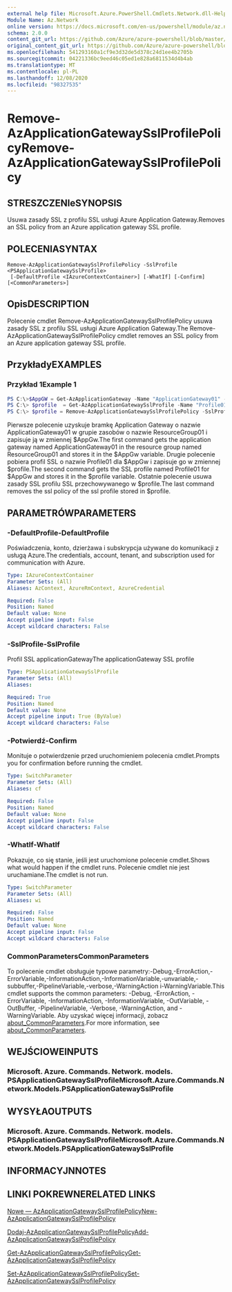 ```yaml
---
external help file: Microsoft.Azure.PowerShell.Cmdlets.Network.dll-Help.xml
Module Name: Az.Network
online version: https://docs.microsoft.com/en-us/powershell/module/az.network/remove-azapplicationgatewaysslprofilepolicy
schema: 2.0.0
content_git_url: https://github.com/Azure/azure-powershell/blob/master/src/Network/Network/help/Remove-AzApplicationGatewaySslProfilePolicy.md
original_content_git_url: https://github.com/Azure/azure-powershell/blob/master/src/Network/Network/help/Remove-AzApplicationGatewaySslProfilePolicy.md
ms.openlocfilehash: 541293160a1cf9e3d32de5d378c24d1ee4b2705b
ms.sourcegitcommit: 04221336bc9eed46c05ed1e828a6811534d4b4ab
ms.translationtype: MT
ms.contentlocale: pl-PL
ms.lasthandoff: 12/08/2020
ms.locfileid: "98327535"
---
```

# <span data-ttu-id="5bff5-101">Remove-AzApplicationGatewaySslProfilePolicy</span><span class="sxs-lookup"><span data-stu-id="5bff5-101">Remove-AzApplicationGatewaySslProfilePolicy</span></span>

## <span data-ttu-id="5bff5-102">STRESZCZENIe</span><span class="sxs-lookup"><span data-stu-id="5bff5-102">SYNOPSIS</span></span>
<span data-ttu-id="5bff5-103">Usuwa zasady SSL z profilu SSL usługi Azure Application Gateway.</span><span class="sxs-lookup"><span data-stu-id="5bff5-103">Removes an SSL policy from an Azure application gateway SSL profile.</span></span>

## <span data-ttu-id="5bff5-104">POLECENIA</span><span class="sxs-lookup"><span data-stu-id="5bff5-104">SYNTAX</span></span>

```
Remove-AzApplicationGatewaySslProfilePolicy -SslProfile <PSApplicationGatewaySslProfile>
 [-DefaultProfile <IAzureContextContainer>] [-WhatIf] [-Confirm] [<CommonParameters>]
```

## <span data-ttu-id="5bff5-105">Opis</span><span class="sxs-lookup"><span data-stu-id="5bff5-105">DESCRIPTION</span></span>
<span data-ttu-id="5bff5-106">Polecenie cmdlet Remove-AzApplicationGatewaySslProfilePolicy usuwa zasady SSL z profilu SSL usługi Azure Application Gateway.</span><span class="sxs-lookup"><span data-stu-id="5bff5-106">The Remove-AzApplicationGatewaySslProfilePolicy cmdlet removes an SSL policy from an Azure application gateway SSL profile.</span></span>

## <span data-ttu-id="5bff5-107">Przykłady</span><span class="sxs-lookup"><span data-stu-id="5bff5-107">EXAMPLES</span></span>

### <span data-ttu-id="5bff5-108">Przykład 1</span><span class="sxs-lookup"><span data-stu-id="5bff5-108">Example 1</span></span>
```powershell
PS C:\>$AppGW = Get-AzApplicationGateway -Name "ApplicationGateway01" -ResourceGroupName "ResourceGroup01"
PS C:\> $profile  = Get-AzApplicationGatewaySslProfile -Name "Profile01" -ApplicationGateway $AppGw
PS C:\> $profile = Remove-AzApplicationGatewaySslProfilePolicy -SslProfile $profile
```

<span data-ttu-id="5bff5-109">Pierwsze polecenie uzyskuje bramkę Application Gateway o nazwie ApplicationGateway01 w grupie zasobów o nazwie ResourceGroup01 i zapisuje ją w zmiennej $AppGw.</span><span class="sxs-lookup"><span data-stu-id="5bff5-109">The first command gets the application gateway named ApplicationGateway01 in the resource group named ResourceGroup01 and stores it in the $AppGw variable.</span></span> <span data-ttu-id="5bff5-110">Drugie polecenie pobiera profil SSL o nazwie Profile01 dla $AppGw i zapisuje go w zmiennej $profile.</span><span class="sxs-lookup"><span data-stu-id="5bff5-110">The second command gets the SSL profile named Profile01 for $AppGw and stores it in the $profile variable.</span></span> <span data-ttu-id="5bff5-111">Ostatnie polecenie usuwa zasady SSL profilu SSL przechowywanego w $profile.</span><span class="sxs-lookup"><span data-stu-id="5bff5-111">The last command removes the ssl policy of the ssl profile stored in $profile.</span></span>

## <span data-ttu-id="5bff5-112">PARAMETRÓW</span><span class="sxs-lookup"><span data-stu-id="5bff5-112">PARAMETERS</span></span>

### <span data-ttu-id="5bff5-113">-DefaultProfile</span><span class="sxs-lookup"><span data-stu-id="5bff5-113">-DefaultProfile</span></span>
<span data-ttu-id="5bff5-114">Poświadczenia, konto, dzierżawa i subskrypcja używane do komunikacji z usługą Azure.</span><span class="sxs-lookup"><span data-stu-id="5bff5-114">The credentials, account, tenant, and subscription used for communication with Azure.</span></span>

```yaml
Type: IAzureContextContainer
Parameter Sets: (All)
Aliases: AzContext, AzureRmContext, AzureCredential

Required: False
Position: Named
Default value: None
Accept pipeline input: False
Accept wildcard characters: False
```

### <span data-ttu-id="5bff5-115">-SslProfile</span><span class="sxs-lookup"><span data-stu-id="5bff5-115">-SslProfile</span></span>
<span data-ttu-id="5bff5-116">Profil SSL applicationGateway</span><span class="sxs-lookup"><span data-stu-id="5bff5-116">The applicationGateway SSL profile</span></span>

```yaml
Type: PSApplicationGatewaySslProfile
Parameter Sets: (All)
Aliases:

Required: True
Position: Named
Default value: None
Accept pipeline input: True (ByValue)
Accept wildcard characters: False
```

### <span data-ttu-id="5bff5-117">-Potwierdź</span><span class="sxs-lookup"><span data-stu-id="5bff5-117">-Confirm</span></span>
<span data-ttu-id="5bff5-118">Monituje o potwierdzenie przed uruchomieniem polecenia cmdlet.</span><span class="sxs-lookup"><span data-stu-id="5bff5-118">Prompts you for confirmation before running the cmdlet.</span></span>

```yaml
Type: SwitchParameter
Parameter Sets: (All)
Aliases: cf

Required: False
Position: Named
Default value: None
Accept pipeline input: False
Accept wildcard characters: False
```

### <span data-ttu-id="5bff5-119">-WhatIf</span><span class="sxs-lookup"><span data-stu-id="5bff5-119">-WhatIf</span></span>
<span data-ttu-id="5bff5-120">Pokazuje, co się stanie, jeśli jest uruchomione polecenie cmdlet.</span><span class="sxs-lookup"><span data-stu-id="5bff5-120">Shows what would happen if the cmdlet runs.</span></span>
<span data-ttu-id="5bff5-121">Polecenie cmdlet nie jest uruchamiane.</span><span class="sxs-lookup"><span data-stu-id="5bff5-121">The cmdlet is not run.</span></span>

```yaml
Type: SwitchParameter
Parameter Sets: (All)
Aliases: wi

Required: False
Position: Named
Default value: None
Accept pipeline input: False
Accept wildcard characters: False
```

### <span data-ttu-id="5bff5-122">CommonParameters</span><span class="sxs-lookup"><span data-stu-id="5bff5-122">CommonParameters</span></span>
<span data-ttu-id="5bff5-123">To polecenie cmdlet obsługuje typowe parametry:-Debug,-ErrorAction,-ErrorVariable,-InformationAction,-InformationVariable,-unvariable,-subbuffer,-PipelineVariable,-verbose,-WarningAction i-WarningVariable.</span><span class="sxs-lookup"><span data-stu-id="5bff5-123">This cmdlet supports the common parameters: -Debug, -ErrorAction, -ErrorVariable, -InformationAction, -InformationVariable, -OutVariable, -OutBuffer, -PipelineVariable, -Verbose, -WarningAction, and -WarningVariable.</span></span> <span data-ttu-id="5bff5-124">Aby uzyskać więcej informacji, zobacz [about_CommonParameters](http://go.microsoft.com/fwlink/?LinkID=113216).</span><span class="sxs-lookup"><span data-stu-id="5bff5-124">For more information, see [about_CommonParameters](http://go.microsoft.com/fwlink/?LinkID=113216).</span></span>

## <span data-ttu-id="5bff5-125">WEJŚCIOWE</span><span class="sxs-lookup"><span data-stu-id="5bff5-125">INPUTS</span></span>

### <span data-ttu-id="5bff5-126">Microsoft. Azure. Commands. Network. models. PSApplicationGatewaySslProfile</span><span class="sxs-lookup"><span data-stu-id="5bff5-126">Microsoft.Azure.Commands.Network.Models.PSApplicationGatewaySslProfile</span></span>

## <span data-ttu-id="5bff5-127">WYSYŁA</span><span class="sxs-lookup"><span data-stu-id="5bff5-127">OUTPUTS</span></span>

### <span data-ttu-id="5bff5-128">Microsoft. Azure. Commands. Network. models. PSApplicationGatewaySslProfile</span><span class="sxs-lookup"><span data-stu-id="5bff5-128">Microsoft.Azure.Commands.Network.Models.PSApplicationGatewaySslProfile</span></span>

## <span data-ttu-id="5bff5-129">INFORMACYJN</span><span class="sxs-lookup"><span data-stu-id="5bff5-129">NOTES</span></span>

## <span data-ttu-id="5bff5-130">LINKI POKREWNE</span><span class="sxs-lookup"><span data-stu-id="5bff5-130">RELATED LINKS</span></span>

[<span data-ttu-id="5bff5-131">Nowe — AzApplicationGatewaySslProfilePolicy</span><span class="sxs-lookup"><span data-stu-id="5bff5-131">New-AzApplicationGatewaySslProfilePolicy</span></span>](./New-AzApplicationGatewaySslProfilePolicy.md)

[<span data-ttu-id="5bff5-132">Dodaj-AzApplicationGatewaySslProfilePolicy</span><span class="sxs-lookup"><span data-stu-id="5bff5-132">Add-AzApplicationGatewaySslProfilePolicy</span></span>](./Add-AzApplicationGatewaySslProfilePolicy.md)

[<span data-ttu-id="5bff5-133">Get-AzApplicationGatewaySslProfilePolicy</span><span class="sxs-lookup"><span data-stu-id="5bff5-133">Get-AzApplicationGatewaySslProfilePolicy</span></span>](./Get-AzApplicationGatewaySslProfilePolicy.md)

[<span data-ttu-id="5bff5-134">Set-AzApplicationGatewaySslProfilePolicy</span><span class="sxs-lookup"><span data-stu-id="5bff5-134">Set-AzApplicationGatewaySslProfilePolicy</span></span>](./Set-AzApplicationGatewaySslProfilePolicy.md)